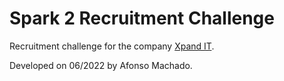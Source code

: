 # Spark 2 Recruitment Challenge

Recruitment challenge for the company [Xpand IT](https://www.xpand-it.com).

Developed on 06/2022 by Afonso Machado.
